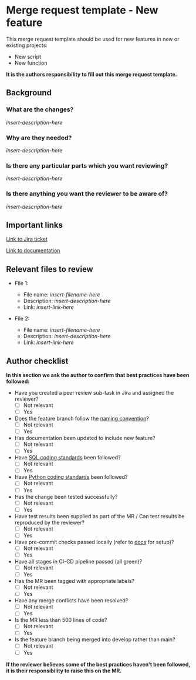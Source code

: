 # Merge request template - New feature
This merge request template should be used for new features in new or existing projects:

- New script
- New function

**It is the authors responsibility to fill out this merge request template.**
 
## Background

### What are the changes?
*insert-description-here*

### Why are they needed?
*insert-description-here*

### Is there any particular parts which you want reviewing?
*insert-description-here*

### Is there anything you want the reviewer to be aware of?
*insert-description-here*

## Important links
[Link to Jira ticket](insert-link-here)

[Link to documentation](insert-link-here)

## Relevant files to review

- File 1:
  - File name: *insert-filename-here*
  - Description: *insert-description-here*
  - Link: *insert-link-here*
  
- File 2:
  - File name: *insert-filename-here*
  - Description: *insert-description-here*
  - Link: *insert-link-here*

## Author checklist
**In this section we ask the author to confirm that best practices have been followed:**
- Have you created a peer review sub-task in Jira and assigned the reviewer?
  - [ ] Not relevant
  - [ ] Yes
- Does the feature branch follow the [naming convention](https://confluence.corp.entaingroup.com/display/ANA/Git+and+repository+template%2C+cookiecutter)?
  - [ ] Not relevant
  - [ ] Yes
- Has documentation been updated to include new feature?
  - [ ] Not relevant
  - [ ] Yes  
- Have [SQL coding standards](https://confluence.corp.entaingroup.com/display/ANA/SQL+Best+Practices) been followed?
  - [ ] Not relevant
  - [ ] Yes
- Have [Python coding standards](https://confluence.corp.entaingroup.com/display/ANA/Clean+Code+in+Python+and+Code+Standards) been followed?
  - [ ] Not relevant
  - [ ] Yes
- Has the change been tested successfully?
  - [ ] Not relevant
  - [ ] Yes
- Have test results been supplied as part of the MR / Can test results be reproduced by the reviewer?
  - [ ] Not relevant
  - [ ] Yes
- Have pre-commit checks passed locally (refer to [docs](http://marketing-data-science.vie.pages.bwinparty.corp/pngr) for setup)?
  - [ ] Not relevant
  - [ ] Yes
- Have all stages in CI-CD pipeline passed (all green)?
  - [ ] Not relevant
  - [ ] Yes
- Has the MR been tagged with appropriate labels?
  - [ ] Not relevant
  - [ ] Yes
- Have any merge conflicts have been resolved?
  - [ ] Not relevant
  - [ ] Yes
- Is the MR less than 500 lines of code?
  - [ ] Not relevant
  - [ ] Yes
- Is the feature branch being merged into develop rather than main?
  - [ ] Not relevant
  - [ ] Yes

**If the reviewer believes some of the best practices haven't been followed, it is their responsibility to raise this on the MR.**